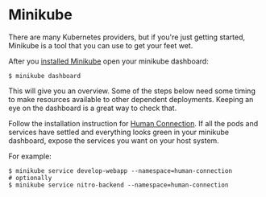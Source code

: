# Minikube

There are many Kubernetes providers, but if you're just getting started, Minikube is a tool that you can use to get your feet wet.

After you [installed Minikube](https://kubernetes.io/docs/tasks/tools/install-minikube/)
open your minikube dashboard:

```text
$ minikube dashboard
```

This will give you an overview. Some of the steps below need some timing to make resources available to other dependent deployments. Keeping an eye on the dashboard is a great way to check that.

Follow the installation instruction for [Human Connection](../human-connection/README.md).
If all the pods and services have settled and everything looks green in your
minikube dashboard, expose the services you want on your host system.

For example:

```text
$ minikube service develop-webapp --namespace=human-connection
# optionally
$ minikube service nitro-backend --namespace=human-connection
```

